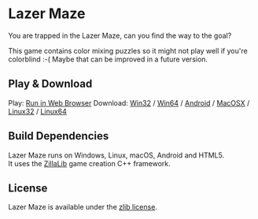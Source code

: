 Lazer Maze
==========

You are trapped in the Lazer Maze, can you find the way to the goal?

This game contains color mixing puzzles so it might not play well if you're colorblind :-(
Maybe that can be improved in a future version.

## Play & Download

Play: [Run in Web Browser](https://zillalib.github.io/games/?LazerMaze)
Download: [Win32](https://zillalib.github.io/games/LazerMaze_Win32.zip) / [Win64](https://zillalib.github.io/games/LazerMaze_Win64.zip) / [Android](https://zillalib.github.io/games/LazerMaze.apk) / [MacOSX](https://zillalib.github.io/games/LazerMaze_osx.zip) / [Linux32](https://zillalib.github.io/games/LazerMaze_linux_x86_32.zip) / [Linux64](https://zillalib.github.io/games/LazerMaze_linux_x86_64.zip)

## Build Dependencies

Lazer Maze runs on Windows, Linux, macOS, Android and HTML5.  
It uses the [ZillaLib](https://github.com/schellingb/ZillaLib) game creation C++ framework.

## License

Lazer Maze is available under the [zlib license](http://www.gzip.org/zlib/zlib_license.html).
